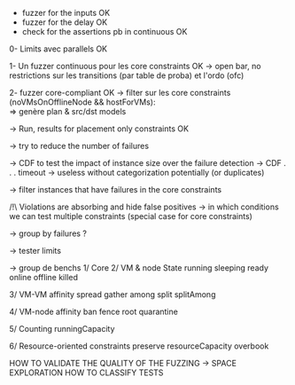 - fuzzer for the inputs OK
- fuzzer for the delay OK
- check for the assertions pb in continuous OK

0- Limits avec parallels OK

1- Un fuzzer continuous pour les core constraints OK
 -> open bar, no restrictions sur les transitions (par table de proba) et l'ordo (ofc)


2- fuzzer core-compliant OK
  -> filter sur les core constraints (noVMsOnOfflineNode && hostForVMs):   
  => genère plan & src/dst models


-> Run, results for placement only constraints OK

-> try to reduce the number of failures

-> CDF to test the impact of instance size over the failure detection
-> CDF . . . timeout
   -> useless without categorization potentially (or duplicates)

-> filter instances that have failures in the core constraints

/!\ Violations are absorbing and hide false positives
  -> in which conditions we can test multiple constraints (special case for core constraints)

-> group by failures ?

-> tester limits

-> group de benchs
1/ Core
2/ VM & node State
    running
    sleeping
    ready
    online
    offline
    killed

3/ VM-VM affinity
   spread
   gather
   among
   split
   splitAmong

4/ VM-node affinity
  ban
  fence
  root
  quarantine

5/ Counting
	runningCapacity

6/ Resource-oriented constraints
	preserve
	resourceCapacity
	overbook

HOW TO VALIDATE THE QUALITY OF THE FUZZING
		-> SPACE EXPLORATION
HOW TO CLASSIFY TESTS
